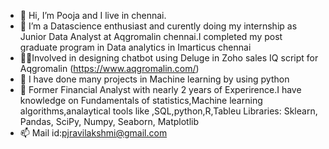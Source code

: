 - 👋 Hi, I’m Pooja and I live in chennai.
- 👀 I’m a  Datascience enthusiast and curently doing my internship as Junior Data Analyst  at Aqgromalin chennai.I completed my post graduate program in Data analytics in Imarticus chennai
- 👩‍💻Involved in designing chatbot using Deluge in Zoho sales IQ script for Aqgromalin (https://www.aqgromalin.com/)
- 🌱 I have done many projects in Machine learning by using python
- 💞️ Former Financial Analyst with nearly 2 years of  Experirence.I have knowledge on Fundamentals of statistics,Machine learning algorithms,analaytical tools like ,SQL,python,R,Tableu Libraries: Sklearn, Pandas, SciPy, Numpy, Seaborn, Matplotlib
- 📫 Mail id:pjravilakshmi@gmail.com

